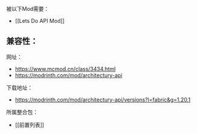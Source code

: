 被以下Mod需要：
- [[Lets Do API Mod]]

兼容性：
- 

网址：
- https://www.mcmod.cn/class/3434.html
- https://modrinth.com/mod/architectury-api

下载地址：
- https://modrinth.com/mod/architectury-api/versions?l=fabric&g=1.20.1

所属整合包：
- [[前置列表]]